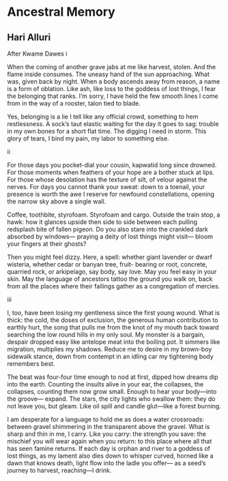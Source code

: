 # Ancestral Memory
## Hari Alluri
After Kwame Dawes
i

When the coming of another grave
jabs at me like harvest, stolen. And the flame
inside consumes. The uneasy hand of the sun
approaching. What was, given back by night.
When a body ascends away from reason,
a name is a form of oblation. Like ash, like loss
to the goddess of lost things, I fear
the belonging that ranks. I’m sorry,
I have held the few smooth lines I come from
in the way of a rooster, talon tied to blade.

Yes, belonging is a lie I tell
like any official crowd, something to hem
restlessness. A sock’s taut elastic waiting
for the day it goes to sag: trouble
in my own bones for a short flat time.
The digging I need in storm. This glory of tears,
I bind my pain, my labor to something else.

ii

For those days you pocket-dial your cousin,
kapwatid long since drowned. For those moments
when feathers of your hope
are a bother stuck at lips. For those
whose desolation has the texture of silt, of velour
against the nerves. For days you cannot thank
your sweat: down to a toenail,
your presence is worth the awe I reserve
for newfound constellations, opening
the narrow sky above a single wall.

Coffee, toothbite, styrofoam. Styrofoam and cargo.
Outside the train stop, a hawk: how it glances upside
then side to side between each pulling
redsplash bite of fallen pigeon. Do you also stare
into the crankled dark absorbed by windows—
praying a deity of lost things might visit—
bloom your fingers at their ghosts?

Then you might feel dizzy. Here, a spell:
whether giant lavender or dwarf wisteria,
whether cedar or banyan tree, fruit-
bearing or root, concrete, quarried rock,
or arkipelago, say body, say love. May you feel easy
in your skin. May the language of ancestors
tattoo the ground you walk on,
back from all the places where their failings
gather as a congregation of mercies.

iii

I, too, have been losing my gentleness
since the first young wound. What is thick:
the cold, the doses of exclusion, the generous
human contribution to earthly hurt, the song
that pulls me from the knot of my mouth
back toward searching the low round hills
in my only soul. My monster is a bargain,
despair dropped easy like antelope meat
into the boiling pot. It simmers
like migration, multiplies
my shadows. Reduce me to desire
in my brown-boy sidewalk stance,
down from contempt in an idling car
my tightening body remembers best.

The beat was four-four time enough
to nod at first, dipped how dreams dip
into the earth. Counting the insults
alive in your ear, the collapses,
the collapses, counting them now
grow small. Enough to hear
your body—into the groove—
expand. The stars, the city lights
who swallow them: they do not leave you,
but gleam. Like oil spill and candle
glut—like a forest burning.

I am desperate for a language to hold me
as does a water crossroads: between gravel
shimmering in the transparent above the gravel.
What is sharp and thin in me, I carry.
Like you carry: the strength
you save: the mischief you will wear again
when you return: to this place
where all that has seen famine
returns. If each day is orphan
and river to a goddess of  lost things,
as my lament also dies down to whisper
curved, horned like a dawn that knows
death, light flow into the ladle you offer—
as a seed’s journey to harvest, reaching—I drink.